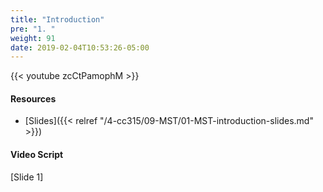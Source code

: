 ```yaml
---
title: "Introduction"
pre: "1. "
weight: 91
date: 2019-02-04T10:53:26-05:00
---
```


{{< youtube zcCtPamophM >}}

#### Resources
* [Slides]({{< relref "/4-cc315/09-MST/01-MST-introduction-slides.md" >}})

#### Video Script

[Slide 1]